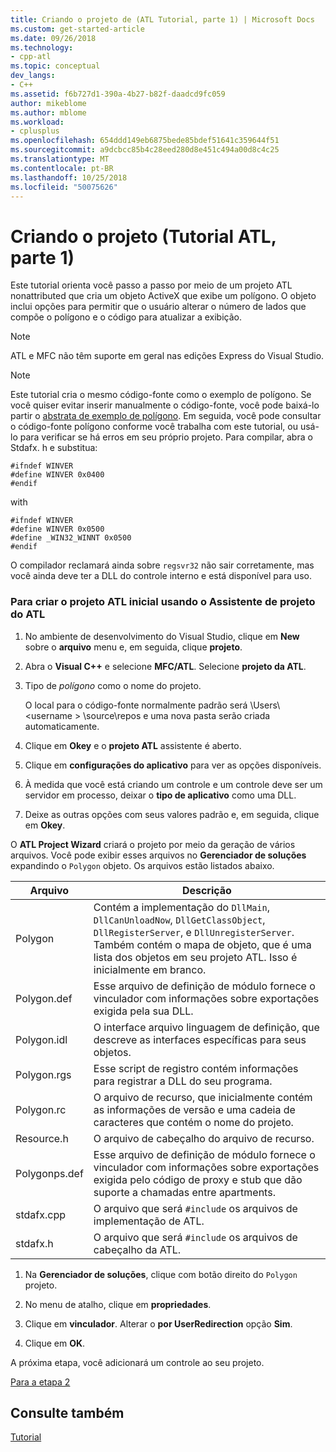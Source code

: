```yaml
---
title: Criando o projeto de (ATL Tutorial, parte 1) | Microsoft Docs
ms.custom: get-started-article
ms.date: 09/26/2018
ms.technology:
- cpp-atl
ms.topic: conceptual
dev_langs:
- C++
ms.assetid: f6b727d1-390a-4b27-b82f-daadcd9fc059
author: mikeblome
ms.author: mblome
ms.workload:
- cplusplus
ms.openlocfilehash: 654ddd149eb6875bede85bdef51641c359644f51
ms.sourcegitcommit: a9dcbcc85b4c28eed280d8e451c494a00d8c4c25
ms.translationtype: MT
ms.contentlocale: pt-BR
ms.lasthandoff: 10/25/2018
ms.locfileid: "50075626"
---
```

# <a name="creating-the-project-atl-tutorial-part-1"></a>Criando o projeto (Tutorial ATL, parte 1)

Este tutorial orienta você passo a passo por meio de um projeto ATL nonattributed que cria um objeto ActiveX que exibe um polígono. O objeto inclui opções para permitir que o usuário alterar o número de lados que compõe o polígono e o código para atualizar a exibição.

> [!NOTE]
> ATL e MFC não têm suporte em geral nas edições Express do Visual Studio.

> [!NOTE]
> Este tutorial cria o mesmo código-fonte como o exemplo de polígono. Se você quiser evitar inserir manualmente o código-fonte, você pode baixá-lo partir o [abstrata de exemplo de polígono](https://github.com/Microsoft/VCSamples/tree/master/VC2008Samples/ATL/Controls/Polygon). Em seguida, você pode consultar o código-fonte polígono conforme você trabalha com este tutorial, ou usá-lo para verificar se há erros em seu próprio projeto.
> Para compilar, abra o Stdafx. h e substitua:
> ```
> #ifndef WINVER
> #define WINVER 0x0400
> #endif
> ```
> with
> ```
> #ifndef WINVER
> #define WINVER 0x0500
> #define _WIN32_WINNT 0x0500
> #endif
> ```
> O compilador reclamará ainda sobre `regsvr32` não sair corretamente, mas você ainda deve ter a DLL do controle interno e está disponível para uso.

### <a name="to-create-the-initial-atl-project-using-the-atl-project-wizard"></a>Para criar o projeto ATL inicial usando o Assistente de projeto do ATL

1. No ambiente de desenvolvimento do Visual Studio, clique em **New** sobre o **arquivo** menu e, em seguida, clique **projeto**.

1. Abra o **Visual C++** e selecione **MFC/ATL**. Selecione **projeto da ATL**.

1. Tipo de *polígono* como o nome do projeto.

    O local para o código-fonte normalmente padrão será \Users\\\<username > \source\repos e uma nova pasta serão criada automaticamente.

1. Clique em **Okey** e o **projeto ATL** assistente é aberto.

1. Clique em **configurações do aplicativo** para ver as opções disponíveis.

1. À medida que você está criando um controle e um controle deve ser um servidor em processo, deixar o **tipo de aplicativo** como uma DLL.

1. Deixe as outras opções com seus valores padrão e, em seguida, clique em **Okey**.

O **ATL Project Wizard** criará o projeto por meio da geração de vários arquivos. Você pode exibir esses arquivos no **Gerenciador de soluções** expandindo o `Polygon` objeto. Os arquivos estão listados abaixo.

|Arquivo|Descrição|
|----------|-----------------|
|Polygon|Contém a implementação do `DllMain`, `DllCanUnloadNow`, `DllGetClassObject`, `DllRegisterServer`, e `DllUnregisterServer`. Também contém o mapa de objeto, que é uma lista dos objetos em seu projeto ATL. Isso é inicialmente em branco.|
|Polygon.def|Esse arquivo de definição de módulo fornece o vinculador com informações sobre exportações exigida pela sua DLL.|
|Polygon.idl|O interface arquivo linguagem de definição, que descreve as interfaces específicas para seus objetos.|
|Polygon.rgs|Esse script de registro contém informações para registrar a DLL do seu programa.|
|Polygon.rc|O arquivo de recurso, que inicialmente contém as informações de versão e uma cadeia de caracteres que contém o nome do projeto.|
|Resource.h|O arquivo de cabeçalho do arquivo de recurso.|
|Polygonps.def|Esse arquivo de definição de módulo fornece o vinculador com informações sobre exportações exigida pelo código de proxy e stub que dão suporte a chamadas entre apartments.|
|stdafx.cpp|O arquivo que será `#include` os arquivos de implementação de ATL.|
|stdafx.h|O arquivo que será `#include` os arquivos de cabeçalho da ATL.|

1. Na **Gerenciador de soluções**, clique com botão direito do `Polygon` projeto.

1. No menu de atalho, clique em **propriedades**.

1. Clique em **vinculador**. Alterar o **por UserRedirection** opção **Sim**.

1. Clique em **OK**.

A próxima etapa, você adicionará um controle ao seu projeto.

[Para a etapa 2](../atl/adding-a-control-atl-tutorial-part-2.md)

## <a name="see-also"></a>Consulte também

[Tutorial](../atl/active-template-library-atl-tutorial.md)
